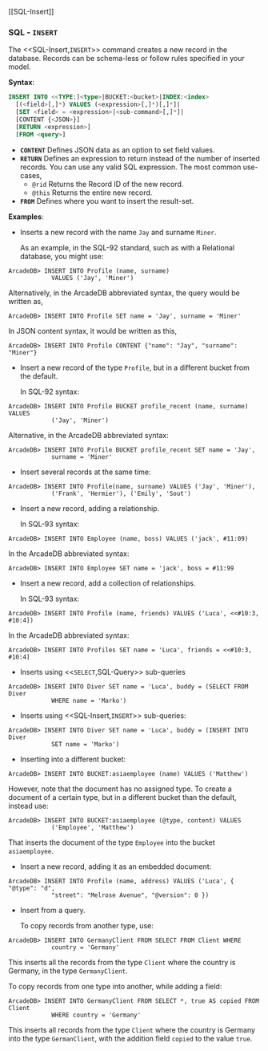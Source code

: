 [[SQL-Insert]]
### SQL - `INSERT`

The <<SQL-Insert,`INSERT`>> command creates a new record in the database.  Records can be schema-less or follow rules specified in your model.

**Syntax**:

```sql
INSERT INTO <<TYPE:]<type>|BUCKET:<bucket>|INDEX:<index>
  [(<field>[,]*) VALUES (<expression>[,]*)[,]*]|
  [SET <field> = <expression>|<sub-command>[,]*]|
  [CONTENT {<JSON>}]
  [RETURN <expression>] 
  [FROM <query>]
```

- **`CONTENT`** Defines JSON data as an option to set field values.
- **`RETURN`** Defines an expression to return instead of the number of inserted records.  You can use any valid SQL expression.  The most common use-cases,
  - `@rid` Returns the Record ID of the new record.
  - `@this` Returns the entire new record.
- **`FROM`** Defines where you want to insert the result-set.

**Examples**:

- Inserts a new record with the name `Jay` and surname `Miner`.

  As an example, in the SQL-92 standard, such as with a Relational database, you might use:

```
ArcadeDB> INSERT INTO Profile (name, surname) 
            VALUES ('Jay', 'Miner')
```

  Alternatively, in the ArcadeDB abbreviated syntax, the query would be written as,

```
ArcadeDB> INSERT INTO Profile SET name = 'Jay', surname = 'Miner'
```

  In JSON content syntax, it would be written as this,

```
ArcadeDB> INSERT INTO Profile CONTENT {"name": "Jay", "surname": "Miner"}
```

- Insert a new record of the type `Profile`, but in a different bucket from the default.  

  In SQL-92 syntax:

```
ArcadeDB> INSERT INTO Profile BUCKET profile_recent (name, surname) VALUES 
            ('Jay', 'Miner')
```

  Alternative, in the ArcadeDB abbreviated syntax:

```
ArcadeDB> INSERT INTO Profile BUCKET profile_recent SET name = 'Jay', 
            surname = 'Miner'
```

- Insert several records at the same time:

```
ArcadeDB> INSERT INTO Profile(name, surname) VALUES ('Jay', 'Miner'), 
            ('Frank', 'Hermier'), ('Emily', 'Sout')
```

- Insert a new record, adding a relationship.

  In SQL-93 syntax:

```
ArcadeDB> INSERT INTO Employee (name, boss) VALUES ('jack', #11:09)
```

  In the ArcadeDB abbreviated syntax:

```
ArcadeDB> INSERT INTO Employee SET name = 'jack', boss = #11:99
```

- Insert a new record, add a collection of relationships.

  In SQL-93 syntax:

```
ArcadeDB> INSERT INTO Profile (name, friends) VALUES ('Luca', <<#10:3, #10:4])
```

  In the ArcadeDB abbreviated syntax:

```
ArcadeDB> INSERT INTO Profiles SET name = 'Luca', friends = <<#10:3, #10:4]
```

- Inserts using <<`SELECT`,SQL-Query>> sub-queries

```
ArcadeDB> INSERT INTO Diver SET name = 'Luca', buddy = (SELECT FROM Diver 
            WHERE name = 'Marko')
```

- Inserts using <<SQL-Insert,`INSERT`>> sub-queries:

```
ArcadeDB> INSERT INTO Diver SET name = 'Luca', buddy = (INSERT INTO Diver 
            SET name = 'Marko')
```

- Inserting into a different bucket:

```
ArcadeDB> INSERT INTO BUCKET:asiaemployee (name) VALUES ('Matthew')
```

  However, note that the document has no assigned type.  To create a document of a certain type, but in a different bucket than the default, instead use:

```
ArcadeDB> INSERT INTO BUCKET:asiaemployee (@type, content) VALUES 
            ('Employee', 'Matthew')
```

  That inserts the document of the type `Employee` into the bucket `asiaemployee`.

- Insert a new record, adding it as an embedded document:

```
ArcadeDB> INSERT INTO Profile (name, address) VALUES ('Luca', { "@type": "d", 
            "street": "Melrose Avenue", "@version": 0 })
```

- Insert from a query.

  To copy records from another type, use:

```
ArcadeDB> INSERT INTO GermanyClient FROM SELECT FROM Client WHERE 
            country = 'Germany'
```

  This inserts all the records from the type `Client` where the country is Germany, in the type `GermanyClient`.

  To copy records from one type into another, while adding a field:

```
ArcadeDB> INSERT INTO GermanyClient FROM SELECT *, true AS copied FROM Client 
            WHERE country = 'Germany'
```

  This inserts all records from the type `Client` where the country is Germany into the type `GermanClient`, with the addition field `copied` to the value `true`.
